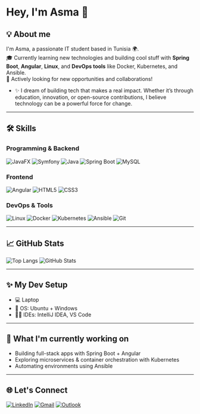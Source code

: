 # Hey, I'm Asma 👋

## 💡 About me
I'm Asma, a passionate IT student based in Tunisia 🌍.  
🎓 Currently learning new technologies and building cool stuff with **Spring Boot**, **Angular**, **Linux**, and **DevOps tools** like Docker, Kubernetes, and Ansible.  
💼 Actively looking for new opportunities and collaborations!
- ✨ I dream of building tech that makes a real impact.
  Whether it’s through education, innovation, or open-source contributions, I believe technology can be a powerful force for change.


---

## 🛠️ Skills
### Programming & Backend
![JavaFX](https://img.shields.io/badge/-JavaFX-purple?style=flat-square&logo=java)
![Symfony](https://img.shields.io/badge/-Symfony-black?style=flat-square&logo=symfony)
![Java](https://img.shields.io/badge/-Java-black?style=flat-square&logo=java)
![Spring Boot](https://img.shields.io/badge/-Spring%20Boot-green?style=flat-square&logo=spring-boot)
![MySQL](https://img.shields.io/badge/-MySQL-blue?style=flat-square&logo=mysql)

### Frontend
![Angular](https://img.shields.io/badge/-Angular-red?style=flat-square&logo=angular)
![HTML5](https://img.shields.io/badge/-HTML5-orange?style=flat-square&logo=html5)
![CSS3](https://img.shields.io/badge/-CSS3-blue?style=flat-square&logo=css3)

### DevOps & Tools
![Linux](https://img.shields.io/badge/-Linux-black?style=flat-square&logo=linux)
![Docker](https://img.shields.io/badge/-Docker-blue?style=flat-square&logo=docker)
![Kubernetes](https://img.shields.io/badge/-Kubernetes-blue?style=flat-square&logo=kubernetes)
![Ansible](https://img.shields.io/badge/-Ansible-black?style=flat-square&logo=ansible)
![Git](https://img.shields.io/badge/-Git-orange?style=flat-square&logo=git)

---

## 📈 GitHub Stats
![Top Langs](https://github-readme-stats.vercel.app/api/top-langs/?username=asmabsd&layout=compact&theme=tokyonight)
![GitHub Stats](https://github-readme-stats.vercel.app/api?username=asmabsd&show_icons=true&theme=tokyonight)

---
## ✨ My Dev Setup
- 💻 Laptop
- 🐧 OS:  Ubuntu + Windows
- 👩‍💻 IDEs: IntelliJ IDEA, VS Code

---
## 🧭 What I'm currently working on
- Building full-stack apps with Spring Boot + Angular
- Exploring microservices & container orchestration with Kubernetes
- Automating environments using Ansible

------
## 🌐 Let's Connect
[![LinkedIn](https://img.shields.io/badge/LinkedIn-blue?style=flat-square&logo=linkedin)](https://www.linkedin.com/in/asma-boussaada/)
[![Gmail](https://img.shields.io/badge/Gmail-red?style=flat-square&logo=gmail)](mailto:bsdasma13@gmail.com)
[![Outlook](https://img.shields.io/badge/Outlook-blue?style=flat-square&logo=microsoft-outlook)](mailto:asma.boussaada@esprit.tn)
